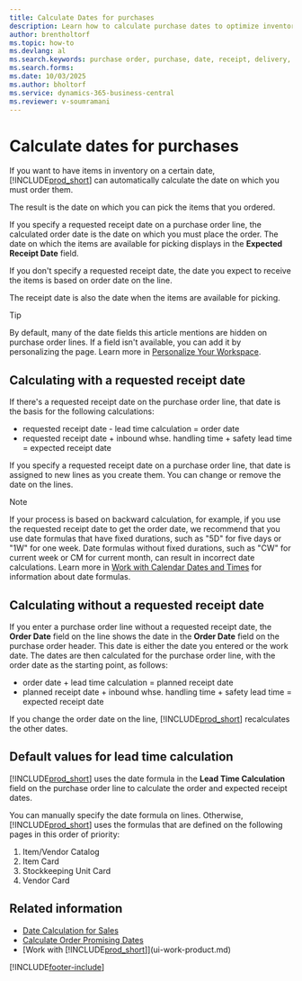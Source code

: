 ```yaml
---
title: Calculate Dates for purchases
description: Learn how to calculate purchase dates to optimize inventory planning and streamline procurement processes.
author: brentholtorf 
ms.topic: how-to
ms.devlang: al
ms.search.keywords: purchase order, purchase, date, receipt, delivery, lead time
ms.search.forms: 
ms.date: 10/03/2025
ms.author: bholtorf
ms.service: dynamics-365-business-central
ms.reviewer: v-soumramani
---
```


# Calculate dates for purchases

If you want to have items in inventory on a certain date, [!INCLUDE[prod_short](includes/prod_short.md)] can automatically calculate the date on which you must order them.

The result is the date on which you can pick the items that you ordered.  

If you specify a requested receipt date on a purchase order line, the calculated order date is the date on which you must place the order. The date on which the items are available for picking displays in the **Expected Receipt Date** field.  

If you don't specify a requested receipt date, the date you expect to receive the items is based on order date on the line.

The receipt date is also the date when the items are available for picking.  

> [!TIP]
> By default, many of the date fields this article mentions are hidden on purchase order lines. If a field isn't available, you can add it by personalizing the page. Learn more in [Personalize Your Workspace](ui-personalization-user.md).

## Calculating with a requested receipt date

If there's a requested receipt date on the purchase order line, that date is the basis for the following calculations:  

- requested receipt date - lead time calculation = order date  
- requested receipt date + inbound whse. handling time + safety lead time = expected receipt date  

If you specify a requested receipt date on a purchase order line, that date is assigned to new lines as you create them. You can change or remove the date on the lines.  

> [!NOTE]
> If your process is based on backward calculation, for example, if you use the requested receipt date to get the order date, we recommend that you use date formulas that have fixed durations, such as "5D" for five days or "1W" for one week. Date formulas without fixed durations, such as "CW" for current week or CM for current month, can result in incorrect date calculations. Learn more in [Work with Calendar Dates and Times](ui-enter-date-ranges.md) for information about date formulas.

## Calculating without a requested receipt date

If you enter a purchase order line without a requested receipt date, the **Order Date** field on the line shows the date in the **Order Date** field on the purchase order header. This date is either the date you entered or the work date. The dates are then calculated for the purchase order line, with the order date as the starting point, as follows:  

- order date + lead time calculation = planned receipt date  
- planned receipt date + inbound whse. handling time + safety lead time = expected receipt date  

If you change the order date on the line, [!INCLUDE[prod_short](includes/prod_short.md)] recalculates the other dates.  

## Default values for lead time calculation

[!INCLUDE[prod_short](includes/prod_short.md)] uses the date formula in the **Lead Time Calculation** field on the purchase order line to calculate the order and expected receipt dates.  

You can manually specify the date formula on lines. Otherwise, [!INCLUDE[prod_short](includes/prod_short.md)] uses the formulas that are defined on the following pages in this order of priority:

1. Item/Vendor Catalog
2. Item Card
3. Stockkeeping Unit Card
4. Vendor Card

## Related information

- [Date Calculation for Sales](sales-date-calculation-for-sales.md)  
- [Calculate Order Promising Dates](sales-how-to-calculate-order-promising-dates.md)  
- [Work with [!INCLUDE[prod_short](includes/prod_short.md)]](ui-work-product.md)  

[!INCLUDE[footer-include](includes/footer-banner.md)]
